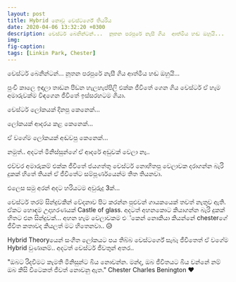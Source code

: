 ```yaml
---
layout: post
title: Hybrid නොවූ චෙස්ටර්ගේ තියරිය
date: 2020-04-06 13:32:20 +0300
description: චෙස්ටර් බෙනින්ටන්...  නූතන පරපුරේ නැසී ගිය  ආත්මීය හඬ ඔහුයි...
img:
fig-caption:
tags: [Linkin Park, Chester]
---
```


චෙස්ටර් බෙනින්ටන්...  නූතන පරපුරේ නැසී ගිය  ආත්මීය හඬ ඔහුයි...

පුංචි කාලෙ ඉඳලා තාඩන පීඩන හැලහැප්පිලි එක්ක ජීවිතේ ගෙන ගිය චෙස්ටර් ඒ හැම අමාරුවක්ම විඳගෙන ජීවිතේ ඉස්සරහටම ගියා. 

චෙස්ටර් ලෝකයක් දිනපු කෙනෙක්...

ලෝකයක් ආදරය කළ කෙනෙක්...

ඒ වගේම ලෝකයක් අඬවපු කෙනෙක්... 

නමුත්.. අදටත් මිනිස්සුන්ගේ ඒ ආදරේ අඩුවක් වෙලා නෑ..

එච්චර අමාරුකම් එක්ක ජීවිතේ ජයගත්තු චෙස්ටර් නොහිතපු වෙලාවක දරාගන්න බැරි දුකක් හිතේ තියන් ඒ ජීවිතේට සම්පූර්ණයෙන්ම තිත තියනවා.

එලෙස සමු අරන් අදට හරියටම අවුරුදු 3ක්...

චෙස්ටර් තරම් සින්දුවකින් වේදනාව පිට කරන්න පුළුවන් ගායකයෙක් තවත් නැතුව ඇති. ඒකට හොඳම උදාහරණයක් Castle of glass. අදටත් අහනකොට කියාගන්න බැරි දුකක් හිතට එන සින්දුවක්... අහන හැම වෙලාවකම එ්කෙන් නොකියා කියන්නේ chesterගේ ජීවිත කතාවද කියලත් මට හිතෙනවා.. 😥

Hybrid Theoryයෙන් සංගීත ලෝකයට පය තිබ්බ චෙස්ටර්ගේ සැබෑ ජීවිතෙත් ඒ වගේම Hybrid වුණානම්.. අදටත් චෙස්ටර් ජීවතුන් අතර.. 

"ඔබට රිදවීමට කැමති මිනිසුන්ට බිය නොවන්න. මන්ද, ඔබ ජීවිතයට බිය වන්නේ නම් ඔබ කිසි විටෙකත් ජීවත් නොවනු ඇත."
Chester Charles Benington ❤